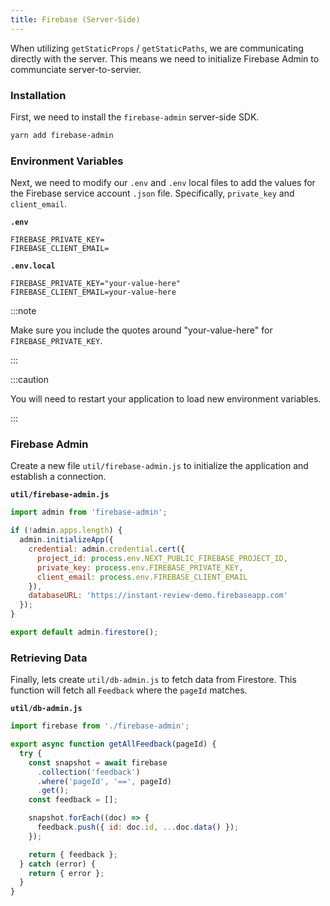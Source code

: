 ```yaml
---
title: Firebase (Server-Side)
---
```


When utilizing `getStaticProps` / `getStaticPaths`, we are communicating directly with the server.
This means we need to initialize Firebase Admin to communciate server-to-servier.

### Installation

First, we need to install the `firebase-admin` server-side SDK.

```bash
yarn add firebase-admin
```

### Environment Variables

Next, we need to modify our `.env` and `.env` local files to add the values for the Firebase service account `.json` file.
Specifically, `private_key` and `client_email`.

**`.env`**

```
FIREBASE_PRIVATE_KEY=
FIREBASE_CLIENT_EMAIL=
```

**`.env.local`**

```
FIREBASE_PRIVATE_KEY="your-value-here"
FIREBASE_CLIENT_EMAIL=your-value-here
```

:::note

Make sure you include the quotes around "your-value-here" for `FIREBASE_PRIVATE_KEY`.

:::

:::caution

You will need to restart your application to load new environment variables.

:::

### Firebase Admin

Create a new file `util/firebase-admin.js` to initialize the application and establish a connection.

**`util/firebase-admin.js`**

```javascript
import admin from 'firebase-admin';

if (!admin.apps.length) {
  admin.initializeApp({
    credential: admin.credential.cert({
      project_id: process.env.NEXT_PUBLIC_FIREBASE_PROJECT_ID,
      private_key: process.env.FIREBASE_PRIVATE_KEY,
      client_email: process.env.FIREBASE_CLIENT_EMAIL
    }),
    databaseURL: 'https://instant-review-demo.firebaseapp.com'
  });
}

export default admin.firestore();
```

### Retrieving Data

Finally, lets create `util/db-admin.js` to fetch data from Firestore.
This function will fetch all `Feedback` where the `pageId` matches.

**`util/db-admin.js`**

```js
import firebase from './firebase-admin';

export async function getAllFeedback(pageId) {
  try {
    const snapshot = await firebase
      .collection('feedback')
      .where('pageId', '==', pageId)
      .get();
    const feedback = [];

    snapshot.forEach((doc) => {
      feedback.push({ id: doc.id, ...doc.data() });
    });

    return { feedback };
  } catch (error) {
    return { error };
  }
}
```
